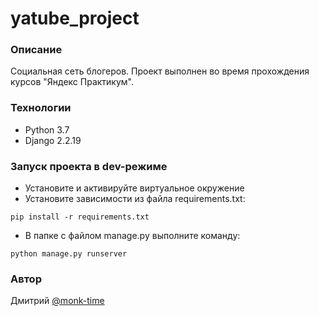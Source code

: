 # yatube_project
### Описание
Социальная сеть блогеров. Проект выполнен во время прохождения курсов "Яндекс Практикум".
### Технологии
- Python 3.7
- Django 2.2.19
### Запуск проекта в dev-режиме
- Установите и активируйте виртуальное окружение
- Установите зависимости из файла requirements.txt:
```
pip install -r requirements.txt
```
- В папке с файлом manage.py выполните команду:
```
python manage.py runserver
```
### Автор
Дмитрий [@monk-time](https://github.com/monk-time)

